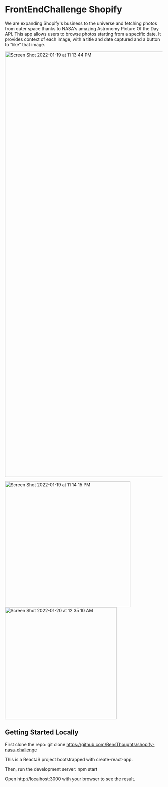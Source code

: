 # FrontEndChallenge Shopify
We are expanding Shopify's business to the universe and fetching photos from outer space thanks to NASA's amazing Astronomy Picture Of the Day API. This app allows users to browse photos starting from a specific date. It provides context of each image, with a title and date captured and a button to “like” that image.

<img width="1355" alt="Screen Shot 2022-01-19 at 11 13 44 PM" src="https://user-images.githubusercontent.com/89239611/150272381-78650583-ae28-471f-b166-f6425dc346d0.png">

<img width="401" alt="Screen Shot 2022-01-19 at 11 14 15 PM" src="https://user-images.githubusercontent.com/89239611/150272384-cb26970f-9cdd-426b-892a-f491cb8d9387.png">                                            <img width="357" alt="Screen Shot 2022-01-20 at 12 35 10 AM" src="https://user-images.githubusercontent.com/89239611/150279761-eb0a1c99-85eb-4b88-8eb9-597a87aafe7f.png">


## Getting Started Locally

First clone the repo:
git clone https://github.com/BensThoughts/shopify-nasa-challenge


This is a ReactJS project bootstrapped with create-react-app.

Then, run the development server:
npm start

Open http://localhost:3000 with your browser to see the result.
